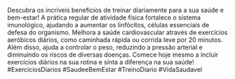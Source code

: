 Descubra os incríveis benefícios de treinar diariamente para a sua saúde e bem-estar! A prática regular de atividade física fortalece o sistema imunológico, ajudando a aumentar os linfócitos, células essenciais de defesa do organismo. Melhora a saúde cardiovascular através de exercícios aeróbicos diários, como caminhada rápida ou corrida leve por 20 minutos. Além disso, ajuda a controlar o peso, reduzindo a pressão arterial e diminuindo os riscos de diversas doenças. Comece hoje mesmo a incluir exercícios diários na sua rotina e sinta a diferença na sua saúde! #ExerciciosDiarios #SaudeeBemEstar #TreinoDiario #VidaSaudavel